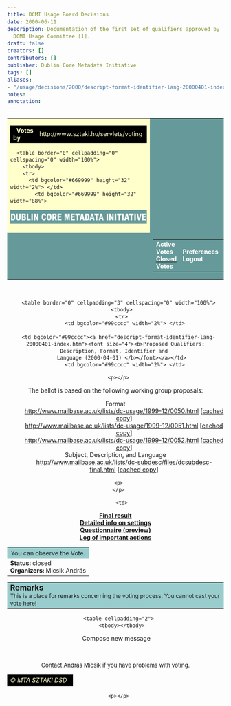 ```yaml
---
title: DCMI Usage Board Decisions
date: 2000-06-11
description: Documentation of the first set of qualifiers approved by                      the
  DCMI Usage Committee [1].
draft: false
creators: []
contributors: []
publisher: Dublin Core Metadata Initiative
tags: []
aliases:
- "/usage/decisions/2000/descript-format-identifier-lang-20000401-index.htm"
notes: 
annotation: 
---
```


<center>
<table bgcolor="#ffffcc" border="0" cellpadding="0" cellspacing="0" width="86%">
  <tbody>
  <tr bgcolor="#ffffcc">
    <td bgcolor="#ffffcc">
      <table border="0" cellpadding="0" cellspacing="0" width="100%">
        <tbody>
        <tr>
          <td align="left" bgcolor="#000000" height="20" width="50%">  <font color="#ffffcc"><b>Votes 
by</b></font>
</td>
            <td align="right" bgcolor="#000000" height="20" width="50%">
<font color="#ffffcc">http://www.sztaki.hu/servlets/voting</font> </td>
          </tr>
</tbody>
</table>

      <table border="0" cellpadding="0" cellspacing="0" width="100%">
        <tbody>
        <tr>
          <td bgcolor="#669999" height="32" width="2%"> </td>
            <td bgcolor="#669999" height="32" width="88%">
<img alt="Dublin Core Metadata Initiative" border="0" height="32" src="images/dcmi_22.gif" width="460"> </td>
          <td bgcolor="#669999" height="32" width="10%"> </td>
</tr>
        <tr>
          <td bgcolor="#669999" width="2%"> </td>
          <td bgcolor="#669999" width="88%">
            <table align="right" border="0" cellpadding="3" cellspacing="0">
              <tbody>
              <tr>
                  <td valign="top">
<b><font color="#ffffff">Active Votes</font></b> <br>
                    <a href="index.shtml"><b><font color="#ffffff">Closed Votes</font></b></a> </td>
                  <td>
<b><font color="#ffffff">Preferences</font></b> <br>
                    <b><font color="#ffffff">Logout</font></b> <!-- block:selected--><!-- endb:selected-->
</td> <td>
<b><font color="#ffffff">Manual</font></b> <br>
                    <b><font color="#ffffff">Policy</font></b> </td>
                </tr>
</tbody>
</table></td>
</tr>
</tbody>
</table></td>
          <td bgcolor="#669999" width="10%"> </td>
</tr>
<!-- MENUSOR
      <TR>
        <TD HEIGHT="20" WIDTH="2%" BGCOLOR="#669999"> </TD>
  <TD HEIGHT="20" ALIGN="LEFT" VALIGN="TOP" BGCOLOR="#669999">
		<TABLE BORDER="0" CELLPADDING="0" CELLSPACING="0" WIDTH="425">
          <TR>
            <TD>
				<A HREF="../index.htm">
				</A></TD>
            <TD>
				<A HREF="../search/index.htm">
				</A></TD>
            <TD>
				<A HREF="../sitemap/index.htm">
				</A></TD>
          </TR>
        </TABLE>
        <P></TD>
        <TD HEIGHT="20" BGCOLOR="#669999" WIDTH="2%"> </TD>
      </TR>
-->
</tbody>
</table>

      <table border="0" cellpadding="3" cellspacing="0" width="100%">
        <tbody>
        <tr>
          <td bgcolor="#99cccc" width="2%"> </td>
          
      <td bgcolor="#99cccc"><a href="descript-format-identifier-lang-20000401-index.htm"><font size="4"><b>Proposed Qualifiers: Description, Format, Identifier and 
        Language (2000-04-01) </b></font></a></td>
          <td bgcolor="#99cccc" width="2%"> </td>
</tr>
</tbody>
</table>

<!--
    <TABLE BORDER="0" WIDTH="100%" CELLSPACING="0" CELLPADDING="0">
      <TR>
        <TD WIDTH="2%" BGCOLOR="#FFFFCC"> </TD>
        <TD WIDTH="96%" VALIGN="TOP" BGCOLOR="#FFFFCC"><BR>
--><!-- header end -->
      <p></p>
  The ballot is based on the following working group proposals: 
  <dl> 
    <dt>Format 
    </dt>
<dd>
<a href="http://www.mailbase.ac.uk/lists/dc-usage/1999-12/0050.html" target="dc">http://www.mailbase.ac.uk/lists/dc-usage/1999-12/0050.html</a> 
      [<a href="format-medium-qual.html">cached copy</a>]
    <dd>
<a href="http://www.mailbase.ac.uk/lists/dc-usage/1999-12/0051.html" target="dc">http://www.mailbase.ac.uk/lists/dc-usage/1999-12/0051.html</a> 
      [<a href="format-extent-qual.html">cached copy</a>] 
    <dd>
<a href="http://www.mailbase.ac.uk/lists/dc-usage/1999-12/0052.html" target="dc">http://www.mailbase.ac.uk/lists/dc-usage/1999-12/0052.html</a> 
      [<a href="format-imt-qual.html">cached copy</a>]
    </dd>
</dd>
</dd>
<dt>Subject, Description, and Language 
    </dt>
<dd>
<a href="http://www.mailbase.ac.uk/lists/dc-subdesc/files/dcsubdesc-final.html" target="dc">http://www.mailbase.ac.uk/lists/dc-subdesc/files/dcsubdesc-final.html</a> 
      [<a href="dcsubdesc-final.html">cached copy</a>] </dd>
  </dl>

      <p>
      </p>
<p>
      </p>
<center>
      <table cellpadding="8" cellspacing="0" width="100%">
        <tbody>
        <tr align="middle" bgcolor="#99cccc">
          <td colspan="2">
<font size="+1"><b><!--line1--></b></font>You can 
            observe the Vote. </td>
</tr>
        <tr valign="top">
          
        <td>
<b><a href="descript-format-identifier-lang-20000401-results.htm">Final 
          result</a><br>
          <a href="descript-format-identifier-lang-20000401-settings.htm">Detailed 
          info on settings</a><br>
          <a href="descript-format-identifier-lang-20000401-questionnaire.htm">Questionnaire 
          (preview)</a><br>
          <a href="descript-format-identifier-lang-20000401-log.htm">Log of important 
          actions</a></b> </td>
          <td>
<b>Status:</b> closed<br>
          <b>Organizers:</b> Micsik András </td>
      </tr>
</tbody>
</table>

</center>
      <table bgcolor="#99cccc" width="100%">
        <tbody>
        <tr valign="top">
          <td>
<b><font size="+1">Remarks</font></b> <br><font size="-1">This is a 
            place for remarks concerning the voting process. You cannot cast 
            your vote here!</font>
</td>
</tr>
</tbody>
</table>

      <table cellpadding="2">
        <tbody></tbody>
</table>

   Compose new message <!-- footer starts --> 
  <tr>
    <td>
      <p> </p>
      <font size="2">Contact András Micsik if you have problems with voting. </font>
</td>
  </tr>
  <tr>
    <td></td>
</tr>
  <tr>
    <td>
      <table border="0" cellpadding="0" cellspacing="0" width="100%">
        <tbody>
        <tr>
          <td align="right" bgcolor="#000000" height="20" width="100%">
<font color="#ffffcc"><i>© <font color="#ffffcc">MTA SZTAKI DSD</font> </i></font> </td>
        </tr>
</tbody>
</table>

      <p></p>
</td>
</tr>
</center>


